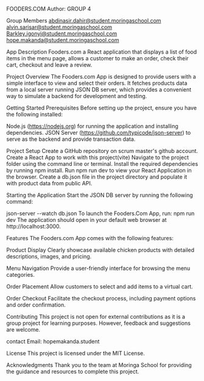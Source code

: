 FOODERS.COM
Author: GROUP 4

Group Members
abdinasir.dahir@student.moringaschool.com
alvin.sarisar@student.moringaschool.com
Barkley.igonyi@student.moringaschool.com
hope.makanda@student.moringaschool.com

App Description
Fooders.com a React application that displays a list of food items in the menu page, allows a customer to make an order, check their cart, checkout and leave a review.

Project Overview
The Fooders.com App is designed to provide users with a simple interface to view and select their orders. It fetches products data from a local server running JSON DB server, which provides a convenient way to simulate a backend for development and testing.

Getting Started
Prerequisites
Before setting up the project, ensure you have the following installed:

Node.js (https://nodejs.org) for running the application and installing dependencies.
JSON Server (https://github.com/typicode/json-server) to serve as the backend and provide transaction data.

Project Setup
Create a GitHub repository on scrum master's github account.
Create a React App to work with this project(vite)
Navigate to the project folder using the command line or terminal.
Install the required dependencies by running npm install.
Run npm run dev to view your React Application in the browser.
Create a db.json file in the project directory and populate it with product data from public API. 

Starting the Application
Start the JSON DB server by running the following command:

json-server --watch db.json 
To launch the Fooders.Com App, run: npm run dev
The application should open in your default web browser at http://localhost:3000.

Features
The Fooders.com App comes with the following features:

Product Display
Clearly showcase available chicken products with detailed descriptions, images, and pricing.

Menu Navigation
Provide a user-friendly interface for browsing the menu categories.

Order Placement
Allow customers to select and add items to a virtual cart.

Order Checkout
Facilitate the checkout process, including payment options and order confirmation.


Contributing
This project is not open for external contributions as it is a group project for learning purposes. However, feedback and suggestions are welcome.

contact
Email: hopemakanda.student

License
This project is licensed under the MIT License.

Acknowledgments
Thank you to the team at Moringa School for providing the guidance and resources to complete this project.






<!-- # React + Vite

This template provides a minimal setup to get React working in Vite with HMR and some ESLint rules.

Currently, two official plugins are available:

- [@vitejs/plugin-react](https://github.com/vitejs/vite-plugin-react/blob/main/packages/plugin-react/README.md) uses [Babel](https://babeljs.io/) for Fast Refresh
- [@vitejs/plugin-react-swc](https://github.com/vitejs/vite-plugin-react-swc) uses [SWC](https://swc.rs/) for Fast Refresh -->
